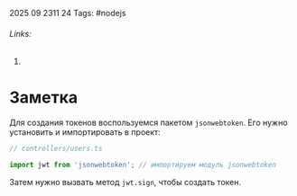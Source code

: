 2025 09 2311 24
Tags: #nodejs 
###### Links: 
1) 
# Заметка
Для создания токенов воспользуемся пакетом `jsonwebtoken`. Его нужно установить и импортировать в проект:
```ts
// controllers/users.ts

import jwt from 'jsonwebtoken'; // импортируем модуль jsonwebtoken
```
Затем нужно вызвать метод `jwt.sign`, чтобы создать токен.
